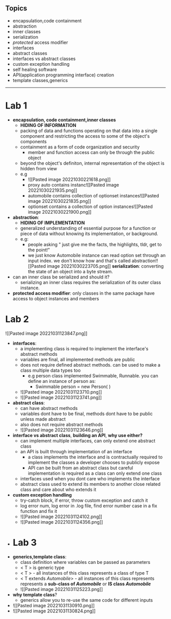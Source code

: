 ## Topics
- encapsulation,code containment
- abstraction
- inner classes
- serialization
- *protected* access modifier
- interfaces
- abstract classes
- interfaces vs abstract classes
- custom exception handling
- self healing software
-  API(application programming interface) creation
- template classes,generics
_______ 
# Lab 1
- **encapsulation, code containment,inner classes**
	- **HIDING OF INFORMATION**
	- packing of data and functions operating on that data into a single component and restricting the access to some of the object's components
	- containment as a form of code organization and security
		- member and function access can only be through the public object
	- beyond the object's definiton, internal representation of the object is hidden from view
	- e.g 
		- ![[Pasted image 20221030221618.png]]
		- proxy auto contains instanc![[Pasted image 20221030221935.png]]
		- automobile contains collection of optionset instances![[Pasted image 20221030221835.png]]
		- optionset contains a collection of option instances![[Pasted image 20221030221900.png]]
- **abstraction**:
	- **HIDING OF IMPLEMENTATION**
	- generalized understanding of essential purpose for a function or piece of data without knowing its implementation, or background.
	- e.g: 
		- people asking " just give me the facts, the highlights, tldr, get to the point!"
		- we just know Automobile instance can read option set through an input index. we don't know how and that's called abstraction!![[Pasted image 20221030223705.png]]
**serialization**: converting the state of an object into a byte stream.
- can an inner class be serialized and should it?
	- serializing an inner class requires the serialization of its outer class instance.
- **protected access modifier**: only classes in the same package have access to object instances and members
# Lab 2
![[Pasted image 20221031123847.png]]
- **interfaces**: 
	- a implementing class is required to implement the interface's abstract methods
	- variables are final, all implemented methods are public
	- does not require defined abstract methods. can be used to make a class multiple data types too
		- e.g person class implemented Swimmable, Runnable. you can define an instance of person as: 
			- Swimmable person = new Person( )
	- ![[Pasted image 20221031123710.png]]
	- ![[Pasted image 20221031123741.png]]
- **abstract class**:
	- can have abstract methods
	- variables dont have to be final, methods dont have to be public unless made abstract
	- also does not require abstract methods
	- ![[Pasted image 20221031123646.png]]
- **interface vs abstract class**, **building an API**, **why use either?**
	- can implement multiple interfaces, can only extend one abstract class
	- an API is built through implementation of an interface
		- a class implements the interface and is contractually required to implement the classes a developer chooses to publicly expose
		- API can be built from an abstract class but careful implementation is required as a class can only extend one class
	- interfaces used when you dont care who implements the interface
	- abstract class used to extend its members to another close related class and care about who extends it
- **custom exception handling** 
	- try-catch block, if error, throw custom exception and catch it
	- log error num, log error in .log file, find error number case in a fix function and fix it
	- ![[Pasted image 20221031124102.png]]
	- ![[Pasted image 20221031124356.png]]
- # Lab 3
- **generics,template class**:
	- class definition where variables can be passed as parameters
	- < T > is generic type
	- < T >  - all instances of this class represents a class of type T
	- < T extends *Automobile*> - all instances of this class represents represents a **sub-class of *Automobile*** or **IS class *Automobile***
	- ![[Pasted image 20221031125223.png]]
- **why template class**?
	- generics allow you to re-use the same code for different inputs
- ![[Pasted image 20221031130910.png]]
- ![[Pasted image 20221031130824.png]]
